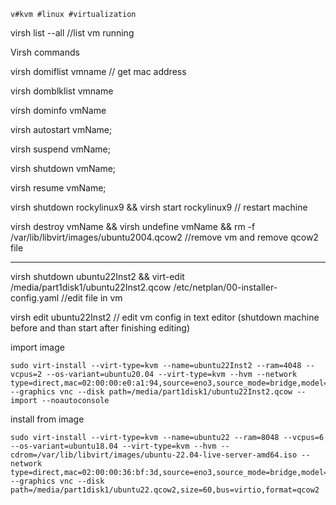 	v#kvm #linux #virtualization
virsh list --all //list vm running

  
Virsh commands

  

virsh domiflist vmname // get mac address

virsh domblklist vmname

virsh dominfo vmName

virsh autostart vmName;  

virsh suspend vmName;

  virsh shutdown vmName;

virsh resume vmName;

virsh shutdown rockylinux9 && virsh start rockylinux9 // restart machine
  

virsh destroy vmName && virsh undefine vmName && rm -f /var/lib/libvirt/images/ubuntu2004.qcow2 //remove vm and remove qcow2 file

---

virsh shutdown ubuntu22Inst2 && virt-edit /media/part1disk1/ubuntu22Inst2.qcow /etc/netplan/00-installer-config.yaml  //edit file in vm

virsh edit ubuntu22Inst2 // edit vm config in text editor (shutdown machine before and than start after finishing editing)

import image

```
sudo virt-install --virt-type=kvm --name=ubuntu22Inst2 --ram=4048 --vcpus=2 --os-variant=ubuntu20.04 --virt-type=kvm --hvm --network type=direct,mac=02:00:00:e0:a1:94,source=eno3,source_mode=bridge,model=rtl8139,address.type=pci,address.domain=0,address.bus=0,address.slot=9,address.function=0 --graphics vnc --disk path=/media/part1disk1/ubuntu22Inst2.qcow --import --noautoconsole
```

install from image

```
sudo virt-install --virt-type=kvm --name=ubuntu22 --ram=8048 --vcpus=6 --os-variant=ubuntu18.04 --virt-type=kvm --hvm --cdrom=/var/lib/libvirt/images/ubuntu-22.04-live-server-amd64.iso --network type=direct,mac=02:00:00:36:bf:3d,source=eno3,source_mode=bridge,model=rtl8139,address.type=pci,address.domain=0,address.bus=0,address.slot=9,address.function=0 --graphics vnc --disk path=/media/part1disk1/ubuntu22.qcow2,size=60,bus=virtio,format=qcow2
```

[1]: https://docs.ovh.com/us/en/dedicated/network-bridging/
